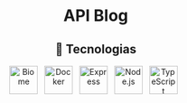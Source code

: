 <h1 align="center">API Blog</h1>

<div align="center">

  ## 🚀 Tecnologias
  <img title="Biome" src="https://github.com/user-attachments/assets/ca50003f-5d35-4299-9474-30b305ae07cb" alt="Biome" width="50" /> &nbsp;
  <img title="Docker" src="https://cdn.jsdelivr.net/gh/devicons/devicon@latest/icons/docker/docker-original.svg" alt="Docker" width="50" /> &nbsp;
  <img title="Express" src="https://cdn.jsdelivr.net/gh/devicons/devicon@latest/icons/express/express-original.svg" alt="Express" width="50" /> &nbsp;
  <img title="Node.js" src="https://cdn.jsdelivr.net/gh/devicons/devicon@latest/icons/nodejs/nodejs-original.svg" alt="Node.js" width="50" /> &nbsp;
  <img title="TypeScript" src="https://cdn.jsdelivr.net/gh/devicons/devicon@latest/icons/typescript/typescript-original.svg" alt="TypeScript" width="50" /> &nbsp;
  
</div>
